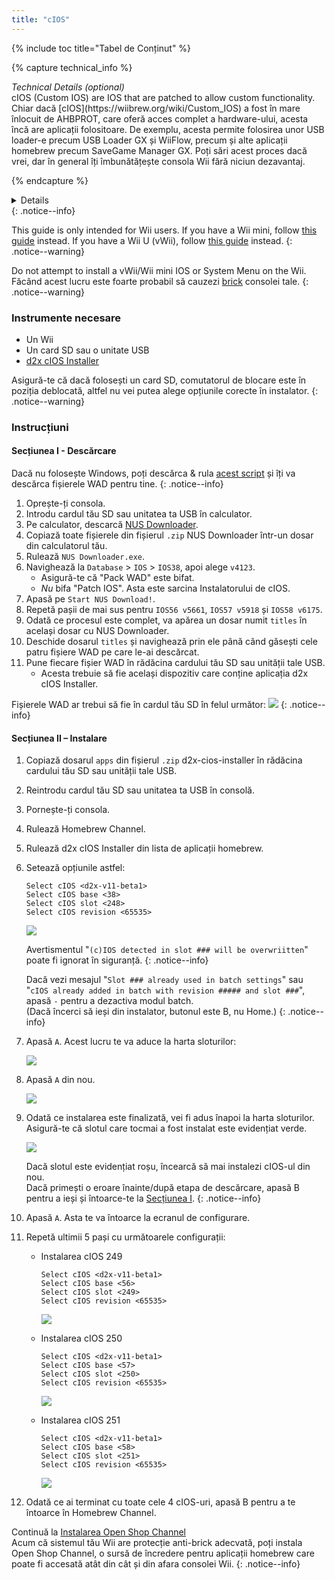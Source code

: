 ```yaml
---
title: "cIOS"
---
```


{% include toc title="Tabel de Conținut" %}

{% capture technical_info %}
<summary><em>Technical Details (optional)</em></summary>
cIOS (Custom IOS) are IOS that are patched to allow custom functionality. Chiar dacă [cIOS](https://wiibrew.org/wiki/Custom_IOS) a fost în mare înlocuit de AHBPROT, care oferă acces complet a hardware-ului, acesta încă are aplicații folositoare. De exemplu, acesta permite folosirea unor USB loader-e precum USB Loader GX și WiiFlow, precum și alte aplicații homebrew precum SaveGame Manager GX. Poți sări acest proces dacă vrei, dar în general îți îmbunătățește consola Wii fără niciun dezavantaj.

{% endcapture %}
<details>{{ technical_info | markdownify }}</details>
{: .notice--info}

This guide is only intended for Wii users. If you have a Wii mini, follow [this guide](cios-mini) instead. If you have a Wii U (vWii), follow [this guide](cios-vwii) instead.
{: .notice--warning}

Do not attempt to install a vWii/Wii mini IOS or System Menu on the Wii. Făcând acest lucru este foarte probabil să cauzezi [brick](bricks#ios-brick) consolei tale.
{: .notice--warning}

### Instrumente necesare

* Un Wii
* Un card SD sau o unitate USB
* [d2x cIOS Installer](/assets/files/d2x-cios-installer.zip)

Asigură-te că dacă folosești un card SD, comutatorul de blocare este în poziția deblocată, altfel nu vei putea alege opțiunile corecte în instalator.
{: .notice--warning}

### Instrucțiuni

#### Secțiunea I - Descărcare

Dacă nu folosește Windows, poți descărca & rula [acest script](/assets/files/d2x_offline_ios.sh) și îți va descărca fișierele WAD pentru tine.
{: .notice--info}

1. Oprește-ți consola.
1. Introdu cardul tău SD sau unitatea ta USB în calculator.
1. Pe calculator, descarcă [NUS Downloader](https://github.com/WiiDatabase/nusdownloader/releases/latest/download/NUSD-Mod-NUS-Fix.zip).
1. Copiază toate fișierele din fișierul `.zip` NUS Downloader într-un dosar din calculatorul tău.
1. Rulează `NUS Downloader.exe`.
1. Navighează la `Database` > `IOS` > `IOS38`, apoi alege `v4123`.
    + Asigură-te că "Pack WAD" este bifat.
    + *Nu* bifa "Patch IOS". Asta este sarcina Instalatorului de cIOS.
1. Apasă pe `Start NUS Download!`.
1. Repetă pașii de mai sus pentru `IOS56 v5661`, `IOS57 v5918` și `IOS58 v6175`.
1. Odată ce procesul este complet, va apărea un dosar numit `titles` în același dosar cu NUS Downloader.
1. Deschide dosarul `titles` și navighează prin ele până când găsești cele patru fișiere WAD pe care le-ai descărcat.
1. Pune fiecare fișier WAD în rădăcina cardului tău SD sau unității tale USB.
    + Acesta trebuie să fie același dispozitiv care conține aplicația d2x cIOS Installer.

Fișierele WAD ar trebui să fie în cardul tău SD în felul următor: ![](/images/cios/d2x_offline_ios.png)
{: .notice--info}

#### Secțiunea II – Instalare


1. Copiază dosarul `apps` din fișierul `.zip` d2x-cios-installer în rădăcina cardului tău SD sau unității tale USB.
1. Reintrodu cardul tău SD sau unitatea ta USB în consolă.
1. Pornește-ți consola.
1. Rulează Homebrew Channel.
1. Rulează d2x cIOS Installer din lista de aplicații homebrew.
1. Setează opțiunile astfel:

    ```
    Select cIOS <d2x-v11-beta1>
    Select cIOS base <38>
    Select cIOS slot <248>
    Select cIOS revision <65535>
    ```

    ![](/images/cios/d2x_v11_248.png)

    Avertismentul "`(c)IOS detected in slot ### will be overwriitten`" poate fi ignorat în siguranță.
    {: .notice--info}

    Dacă vezi mesajul "`Slot ### already used in batch settings`" sau "`cIOS already added in batch with revision ##### and slot ###`", apasă `-` pentru a dezactiva modul batch. <br> (Dacă încerci să ieși din instalator, butonul este B, nu Home.)
    {: .notice--info}

1. Apasă `A`. Acest lucru te va aduce la harta sloturilor:

    ![](/images/cios/d2x_summary.png)

1. Apasă `A` din nou.

    ![](/images/cios/d2x_installation.png)

1. Odată ce instalarea este finalizată, vei fi adus înapoi la harta sloturilor. Asigură-te că slotul care tocmai a fost instalat este evidențiat verde.

    ![](/images/cios/d2x_log.png)

    Dacă slotul este evidențiat roșu, încearcă să mai instalezi cIOS-ul din nou. <br> Dacă primești o eroare înainte/după etapa de descărcare, apasă B pentru a ieși și întoarce-te la [Secțiunea I](#section-i---downloading).
    {: .notice--info}

1. Apasă `A`. Asta te va întoarce la ecranul de configurare.
1. Repetă ultimii 5 pași cu următoarele configurații:

    + Instalarea cIOS 249

        ```
        Select cIOS <d2x-v11-beta1>
        Select cIOS base <56>
        Select cIOS slot <249>
        Select cIOS revision <65535>
        ```

        ![](/images/cios/d2x_v11_249.png)

    + Instalarea cIOS 250

        ```
        Select cIOS <d2x-v11-beta1>
        Select cIOS base <57>
        Select cIOS slot <250>
        Select cIOS revision <65535>
        ```

        ![](/images/cios/d2x_v11_250.png)

    + Instalarea cIOS 251

        ```
        Select cIOS <d2x-v11-beta1>
        Select cIOS base <58>
        Select cIOS slot <251>
        Select cIOS revision <65535>
        ```

        ![](/images/cios/d2x_v11_251.png)

1. Odată ce ai terminat cu toate cele 4 cIOS-uri, apasă B pentru a te întoarce în Homebrew Channel.

Continuă la [Instalarea Open Shop Channel](osc) <br> Acum că sistemul tău Wii are protecție anti-brick adecvată, poți instala Open Shop Channel, o sursă de încredere pentru aplicații homebrew care poate fi accesată atât din cât și din afara consolei Wii.
{: .notice--info}

